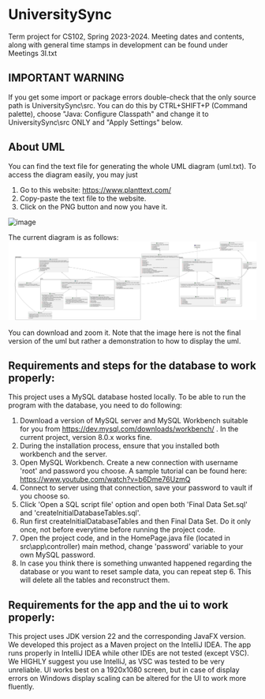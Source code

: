 # UniversitySync
Term project for CS102, Spring 2023-2024. Meeting dates and contents, along with general time stamps in development can be found under Meetings 3I.txt
## IMPORTANT WARNING
If you get some import or package errors double-check that the only source path is UniversitySync\src.
You can do this by CTRL+SHIFT+P (Command palette), choose "Java: Configure Classpath" and change it to UniversitySync\src ONLY and "Apply Settings" below.
## About UML
You can find the text file for generating the whole UML diagram (uml.txt). To access the diagram easily, you may just 
1) Go to this website: https://www.planttext.com/
2) Copy-paste the text file to the website. 
3) Click on the PNG button and now you have it.

![image](https://github.com/Bilkent2024-CS102/UniversitySync/assets/74462484/4b75ca16-7f44-43be-ad8c-9a13b1c79e7d)

The current diagram is as follows:
![image](https://github.com/Bilkent2024-CS102/UniversitySync/blob/main/uml.png)

You can download and zoom it. Note that the image here is not the final version of the uml but rather a demonstration to how to display the uml.

## Requirements and steps for the database to work properly:
This project uses a MySQL database hosted locally. To be able to run the program with the database, you need to do following:
1) Download a version of MySQL server and MySQL Workbench suitable for you from https://dev.mysql.com/downloads/workbench/ . In the current project, version 8.0.x works fine.
2) During the installation process, ensure that you installed both workbench and the server.
3) Open MySQL Workbench. Create a new connection with username 'root' and password you choose. A sample tutorial can be found here: https://www.youtube.com/watch?v=b6Dme76UzmQ
4) Connect to server using that connection, save your password to vault if you choose so.
5) Click 'Open a SQL script file' option and open both 'Final Data Set.sql' and 'createInitialDatabaseTables.sql'.
6) Run first createInitialDatabaseTables and then Final Data Set. Do it only once, not before everytime before running the project code.
7) Open the project code, and in the HomePage.java file (located in src\app\controller\) main method, change 'password' variable to your own MySQL password.
8) In case you think there is something unwanted happened regarding the database or you want to reset sample data, you can repeat step 6. This will delete all the tables and reconstruct them.

## Requirements for the app and the ui to work properly:
This project uses JDK version 22 and the corresponding JavaFX version. We developed this project as a Maven project on the IntelliJ IDEA. The app runs properly in IntelliJ IDEA while other IDEs are not tested (except VSC). We HIGHLY suggest you use IntelliJ, as VSC was tested to be very unreliable.
UI works best on a 1920x1080 screen, but in case of display errors on Windows display scaling can be altered for the UI to work more fluently.
